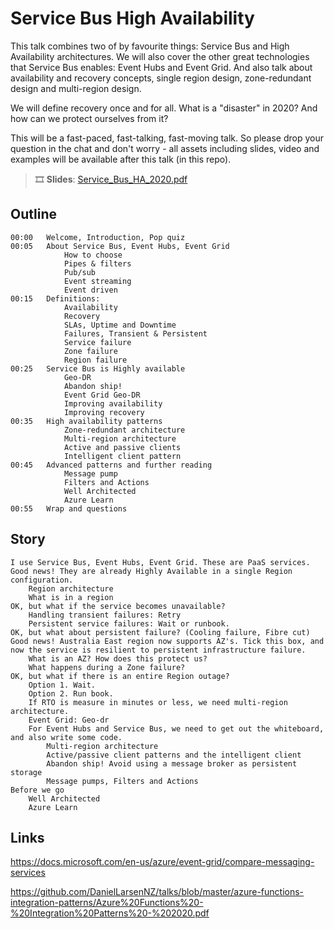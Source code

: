 # Service Bus High Availability

This talk combines two of by favourite things: Service Bus and High Availability architectures. We will also cover the other great technologies that Service Bus enables: Event Hubs and Event Grid. And also talk about availability and recovery concepts, single region design, zone-redundant design and multi-region design.

We will define recovery once and for all. What is a "disaster" in 2020? And how can we protect ourselves from it?

This will be a fast-paced, fast-talking, fast-moving talk. So please drop your question in the chat and don't worry - all assets including slides, video and examples will be available after this talk (in this repo).

> 🎞 **Slides**: [Service_Bus_HA_2020.pdf](./Service_Bus_HA_2020.pdf) 

## Outline

    00:00   Welcome, Introduction, Pop quiz
    00:05   About Service Bus, Event Hubs, Event Grid
                How to choose
                Pipes & filters
                Pub/sub
                Event streaming
                Event driven
    00:15   Definitions: 
                Availability
                Recovery
                SLAs, Uptime and Downtime
                Failures, Transient & Persistent
                Service failure
                Zone failure
                Region failure
    00:25   Service Bus is Highly available
                Geo-DR
                Abandon ship!
                Event Grid Geo-DR
                Improving availability
                Improving recovery
    00:35   High availability patterns
                Zone-redundant architecture
                Multi-region architecture
                Active and passive clients
                Intelligent client pattern
    00:45   Advanced patterns and further reading
                Message pump
                Filters and Actions
                Well Architected
                Azure Learn
    00:55   Wrap and questions

## Story

    I use Service Bus, Event Hubs, Event Grid. These are PaaS services. 
    Good news! They are already Highly Available in a single Region configuration.
        Region architecture
        What is in a region
    OK, but what if the service becomes unavailable?
        Handling transient failures: Retry
        Persistent service failures: Wait or runbook.
    OK, but what about persistent failure? (Cooling failure, Fibre cut)
    Good news! Australia East region now supports AZ's. Tick this box, and now the service is resilient to persistent infrastructure failure.
        What is an AZ? How does this protect us?
        What happens during a Zone failure?
    OK, but what if there is an entire Region outage?
        Option 1. Wait.
        Option 2. Run book.
        If RTO is measure in minutes or less, we need multi-region architecture.
        Event Grid: Geo-dr
        For Event Hubs and Service Bus, we need to get out the whiteboard, and also write some code.
            Multi-region architecture
            Active/passive client patterns and the intelligent client
            Abandon ship! Avoid using a message broker as persistent storage
            Message pumps, Filters and Actions
    Before we go
        Well Architected
        Azure Learn

## Links

<https://docs.microsoft.com/en-us/azure/event-grid/compare-messaging-services>

<https://github.com/DanielLarsenNZ/talks/blob/master/azure-functions-integration-patterns/Azure%20Functions%20-%20Integration%20Patterns%20-%202020.pdf>